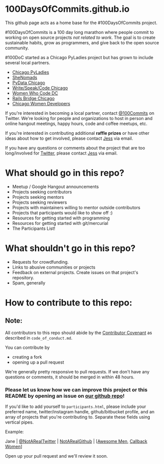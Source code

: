 # 100DaysOfCommits.github.io

This github page acts as a home base for the #100DaysOfCommits project.

\#100DaysOfCommits is a 100 day long marathon where people commit to working on open source projects *not related to work*. The goal is to
create sustainable habits, grow as programmers, and give back to the open source community.

\#100DoC started as a Chicago PyLadies project but has grown to include several local partners.

- [Chicago PyLadies](https://twitter.com/PyLadiesChicago)
- [SheNomads](http://www.shenomadsretreat.com/learn-to-code.html)
- [PyData Chicago](https://twitter.com/PyDataChi)
- [Write/Speak/Code Chicago](http://www.writespeakcode.com/?utm_campaign=100DaysofCommits)
- [Women Who Code DC](https://www.meetup.com/Women-Who-Code-DC/)
- [Rails Bridge Chicago](http://www.meetup.com/RailsBridgeChicago/)
- [Chicago Women Developers](http://www.meetup.com/WomanDevelopers/)

If you're interested in becoming a local partner, contact [@100Commits](https://twitter.com/100Commits) on Twitter. We're looking for people
and organizations to host in person and online hangout meetings, happy hours, code and coffee meetups, etc.

If you're interested in contributing additional **raffle prizes** or have other ideas about how to get involved,
please contact [Jess](100DaysOfCommits@gmail.com) via email.

If you have any questions or comments about the project that are too long/involved for [Twitter](https://twitter.com/100Commits), 
please contact [Jess](100DaysOfCommits@gmail.com) via email.

# What should go in this repo?

- Meetup / Google Hangout announcements
- Projects seeking contributors
- Projects seeking mentors
- Projects seeking reviewers
- Projects with maintainers willing to mentor outside contributors
- Projects that participants would like to show off :)
- Resources for getting started with programming
- Resources for getting started with git/mercurial
- The Participants List!

# What shouldn't go in this repo?

- Requests for crowdfunding.
- Links to abusive communities or projects
- Feedback on external projects. Create issues on that project's repository.
- Spam, generally

# How to contribute to this repo:

## Note:

All contributors to this repo should abide by the [Contributor Covenant](https://github.com/100DaysOfCommits/100DaysOfCommits.github.io/blob/master/code_of_conduct.md) as described in
`code_of_conduct.md`.

You can contribute by

- creating a fork
- opening up a pull request

We're generally pretty responsive to pull requests. If we don't have any questions or comments, it should be merged in within 48 hours.

### Please let us know how we can improve this project or this README by opening an issue on [our github repo](https://github.com/100DaysOfCommits/100DaysOfCommits.github.io)!

If you'd like to add yourself to `participants.html`, please include your preferred name, twitter/instagram handle, github/bitbucket profile,
and an array of projects that you're contributing to. Separate these fields using vertical pipes.

Example:

Jane | [@NotARealTwitter](https://twitter.com/NotARealTwitter) | [NotARealGithub](https://github.com/not_a_real_github) | \[[Awesome Men](https://github.com/alison985/awesome-men), [Callback Women](https://github.com/conference-opportunities/conference-opportunities)\]

Open up your pull request and we'll review it soon.
